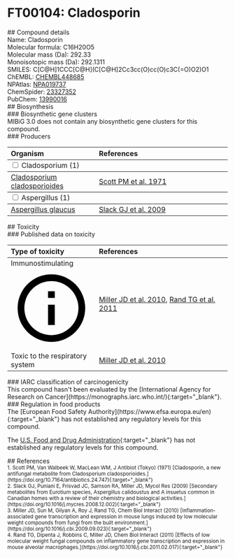 
# FT00104: Cladosporin
<div class="molecule_image" style="float:left">
<img data-smiles= C[C@H]1CCC[C@H](C[C@H]2CC3=CC(O)=CC(O)=C3C(=O)O2)O1 data-smiles-options="{ 'width': 350, 'height': 350 }" />
</div>
## Compound details
<div style="overflow:hidden">
Name: Cladosporin<br>
Molecular formula: C16H20O5<br>
Molecular mass (Da): 292.33<br>
Monoisotopic mass (Da): 292.1311<br>
<div class="break_all">
SMILES: C[C@H]1CCC[C@H](C[C@H]2Cc3cc(O)cc(O)c3C(=O)O2)O1<br>
</div>
        ChEMBL: <a href=https://www.ebi.ac.uk/chembl/compound_report_card/CHEMBL448685 target="_blank">CHEMBL448685</a><br>
        NPAtlas: <a href=https://www.npatlas.org/explore/compounds/NPA019737 target="_blank">NPA019737</a><br>
        ChemSpider: <a href=https://www.chemspider.com/Chemical-Structure.23327352.html target="_blank">23327352</a><br>
        PubChem: <a href=https://pubchem.ncbi.nlm.nih.gov/compound/13990016 target="_blank">13990016</a><br>
</div>

<div markdown="block" class="section">
## Biosynthesis
<div markdown="block" class="subsection">
### Biosynthetic gene clusters
<div markdown="block" class="indented_block">
MIBiG 3.0 does not contain any biosynthetic gene clusters for this compound.
</div>
</div>

<div markdown="block" class="subsection">
### Producers
<table>
<thead>
<tr>
<th style="text-align: left;" role="columnheader" width="40%" data-sort-default>Organism</th>
<th style="text-align: left;" role="columnheader" width="60%">References</th>
</tr>
</thead>
        <tbody class="header">
        <tr>
        <td style="text-align: left;" colspan="2">
        <input type="checkbox" data-toggle="toggle" id=Cladosporium>
        <label for=Cladosporium>Cladosporium (1)</label>
        </td>
        </tr>
        </tbody>
        <tbody class="hide">
                <tr>
                <td style="text-align: left;"><a href="https://www.ncbi.nlm.nih.gov/Taxonomy/Browser/wwwtax.cgi?mode=Info&id=29917" target="_blank">Cladosporium cladosporioides</a></td>
                <td style="text-align: left;"><a href="#REF00481">Scott PM et al. 1971</a></td>
                </tr>
        </tbody>
        <tbody class="header">
        <tr>
        <td style="text-align: left;" colspan="2">
        <input type="checkbox" data-toggle="toggle" id=Aspergillus>
        <label for=Aspergillus>Aspergillus (1)</label>
        </td>
        </tr>
        </tbody>
        <tbody class="hide">
                <tr>
                <td style="text-align: left;"><a href="https://www.ncbi.nlm.nih.gov/Taxonomy/Browser/wwwtax.cgi?mode=Info&id=41413" target="_blank">Aspergillus glaucus</a></td>
                <td style="text-align: left;"><a href="#REF00483">Slack GJ et al. 2009</a></td>
                </tr>
        </tbody>
</table>
</div>
</div>

<div markdown="block" class="section">
## Toxicity
<div markdown="block" class="subsection">
### Published data on toxicity
<table>
<thead>
<tr>
<th style="text-align: left;" role="columnheader" width="40%" data-sort-default>Type of toxicity</th>
<th style="text-align: left;" role="columnheader" width="60%">References</th>
</tr>
</thead>
<tbody>
<tr>
<td style="text-align: left;">Immunostimulating <span class="twemoji" title="Activates the immune system"><svg xmlns="http://www.w3.org/2000/svg" viewBox="0 0 24 24"><path d="M11 9h2V7h-2m1 13c-4.41 0-8-3.59-8-8s3.59-8 8-8 8 3.59 8 8-3.59 8-8 8m0-18A10 10 0 0 0 2 12a10 10 0 0 0 10 10 10 10 0 0 0 10-10A10 10 0 0 0 12 2m-1 15h2v-6h-2v6Z"></path></svg></span></td>
<td style="text-align: left;"><a href="#REF00466">Miller JD et al. 2010</a>, <a href="#REF00467">Rand TG et al. 2011</a></td>
</tr>
<tr>
<td style="text-align: left;">Toxic to the respiratory system</td>
<td style="text-align: left;"><a href="#REF00466">Miller JD et al. 2010</a></td>
</tr>
</tbody>
</table>
</div>

<div markdown="block" class="subsection">
### IARC classification of carcinogenicity
<div markdown="block" class="indented_block">
This compound hasn't been evaluated by the [International Agency for Research on Cancer](https://monographs.iarc.who.int/){:target="_blank"}.<br>
</div>
</div>

<div markdown="block" class="subsection">
### Regulation in food products
<div markdown="block" class="indented_block">
The [European Food Safety Authority](https://www.efsa.europa.eu/en){:target="_blank"} has not established any regulatory levels for this compound. <br>

The [U.S. Food and Drug Administration](https://www.fda.gov/){:target="_blank"} has not established any regulatory levels for this compound. <br>

</div>
</div>

</div>

<div markdown="block" class="section">
## References
<div markdown="block" style="font-size: smaller;">
<span id=REF00481>
1. Scott PM, Van Walbeek W, MacLean WM, J Antibiot (Tokyo) (1971) [Cladosporin, a new antifungal metabolite from Cladosporium cladosporioides.](https://doi.org/10.7164/antibiotics.24.747){:target="_blank"}<br>
</span>

<span id=REF00483>
2. Slack GJ, Puniani E, Frisvad JC, Samson RA, Miller JD, Mycol Res (2009) [Secondary metabolites from Eurotium species, Aspergillus calidoustus and A insuetus common in Canadian homes with a review of their chemistry and biological activities.](https://doi.org/10.1016/j.mycres.2008.12.002){:target="_blank"}<br>
</span>

<span id=REF00466>
3. Miller JD, Sun M, Gilyan A, Roy J, Rand TG, Chem Biol Interact (2010) [Inflammation-associated gene transcription and expression in mouse lungs induced by low molecular weight compounds from fungi from the built environment.](https://doi.org/10.1016/j.cbi.2009.09.023){:target="_blank"}<br>
</span>

<span id=REF00467>
4. Rand TG, Dipenta J, Robbins C, Miller JD, Chem Biol Interact (2011) [Effects of low molecular weight fungal compounds on inflammatory gene transcription and expression in mouse alveolar macrophages.](https://doi.org/10.1016/j.cbi.2011.02.017){:target="_blank"}<br>
</span>

</div>
</div>

<script type="text/javascript" src="https://unpkg.com/smiles-drawer@2.0.1/dist/smiles-drawer.min.js"></script>
<script>
    SmiDrawer.apply();
</script>